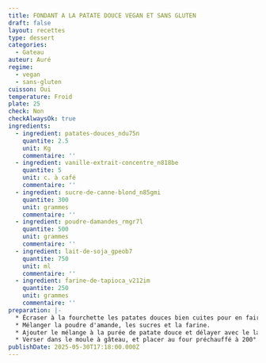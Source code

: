 ```yaml
---
title: FONDANT A LA PATATE DOUCE VEGAN ET SANS GLUTEN
draft: false
layout: recettes
type: dessert
categories:
  - Gateau
auteur: Auré
regime:
  - vegan
  - sans-gluten
cuisson: Oui
temperature: Froid
plate: 25
check: Non
checkAlwaysOk: true
ingredients:
  - ingredient: patates-douces_ndu75n
    quantite: 2.5
    unit: Kg
    commentaire: ''
  - ingredient: vanille-extrait-concentre_n818be
    quantite: 5
    unit: c. à café
    commentaire: ''
  - ingredient: sucre-de-canne-blond_n85gmi
    quantite: 300
    unit: grammes
    commentaire: ''
  - ingredient: poudre-damandes_rmgr7l
    quantite: 500
    unit: grammes
    commentaire: ''
  - ingredient: lait-de-soja_gpeob7
    quantite: 750
    unit: ml
    commentaire: ''
  - ingredient: farine-de-tapioca_v212im
    quantite: 250
    unit: grammes
    commentaire: ''
preparation: |-
  * Écraser à la fourchette les patates douces bien cuites pour en faire une purée.
  * Mélanger la poudre d'amande, les sucres et la farine.
  * Ajouter le mélange à la purée de patate douce et délayer avec le lait de soja jusqu'à ce que la consistance soit bien homogène.
  * Verser dans le moule à gâteau, et placer au four préchauffé à 200° pendant 35 min au moins.
publishDate: 2025-05-30T17:18:00.000Z
---
```


